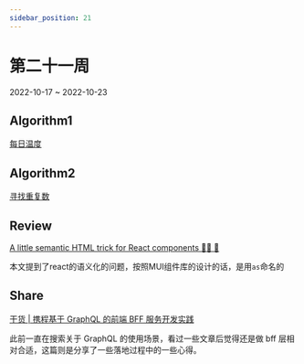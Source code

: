 ```yaml
---
sidebar_position: 21
---
```


# 第二十一周

2022-10-17 ~ 2022-10-23

## Algorithm1

[每日温度](https://github.com/JunwuHuang/leetcode-daily/blob/master/daily-temperatures/%E6%AF%8F%E6%97%A5%E6%B8%A9%E5%BA%A6.md)

## Algorithm2

[寻找重复数](https://github.com/JunwuHuang/leetcode-daily/blob/master/find-the-duplicate-number/%E5%AF%BB%E6%89%BE%E9%87%8D%E5%A4%8D%E6%95%B0.md)

## Review

[A little semantic HTML trick for React components 🧙‍♀️ 🧱](https://queen.raae.codes/emails/2022-10-10-semantic-react/)

本文提到了react的语义化的问题，按照MUI组件库的设计的话，是用`as`命名的

## Share

[干货 | 携程基于 GraphQL 的前端 BFF 服务开发实践](https://mp.weixin.qq.com/s/3nkoyZ9pF_LwPu_okX-s2g)

此前一直在搜索关于 GraphQL 的使用场景，看过一些文章后觉得还是做 bff 层相对合适，这篇则是分享了一些落地过程中的一些心得。
